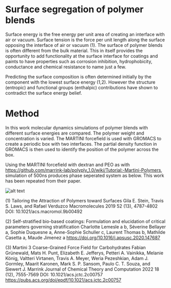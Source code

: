 # Surface segregation of polymer blends

Surface energy is the free energy per unit area of creating an interface with air or vacuum. Surface tension is the force per unit length along the surface opposing the interface of air or vacuum (1). The surface of polymer blends is often different from the bulk material. This in itself provides the opportunity to add functionality at the surface interface for coatings and paints to have properties such as corrosion inhibition, hydrophobicity, conductance and chemical resistance to name just a few.     

Predicting the surface composition is often determined initially by the component with the lowest surface energy (1,2). However the structure (entropic) and functional groups (enthalpic) contributions have shown to contradict the surface energy belief.

# Method

In this work molecular dynamics simulations of polymer blends with different surface energies are compared.  The polymer weight and concentration is varied.  The MARTINI forcefield is used with GROMACS to create a periodic box with two interfaces.  The partial density function in GROMACS is then used to identify the position of the polymer across the box. 

Using the MARTINI forcefield with dextran and PEO as with https://github.com/marrink-lab/polyply_1.0/wiki/Tutorial:-Martini-Polymers, simulation of 500ns produces phase seperated system as below. This work has been repeated from their paper.

![alt text]([https://github.com/mw00847/surface-segregation/blob/main/dextran_PEO.png])

(1) Tailoring the Attraction of Polymers toward Surfaces
Gila E. Stein, Travis S. Laws, and Rafael Verduzco
Macromolecules 2019 52 (13), 4787-4802
DOI: 10.1021/acs.macromol.9b00492

(2) Self-stratified bio-based coatings: Formulation and elucidation of critical parameters governing stratification
Charlotte Lemesle a b, Séverine Bellayer a, Sophie Duquesne a, Anne-Sophie Schuller c, Laurent Thomas b, Mathilde Casetta a, Maude Jimenez a
https://doi.org/10.1016/j.apsusc.2020.147687

(3) Martini 3 Coarse-Grained Force Field for Carbohydrates
Fabian Grünewald, Mats H. Punt, Elizabeth E. Jefferys, Petteri A. Vainikka, Melanie König, Valtteri Virtanen, Travis A. Meyer, Weria Pezeshkian, Adam J. Gormley, Maarit Karonen, Mark S. P. Sansom, Paulo C. T. Souza, and Siewert J. Marrink
Journal of Chemical Theory and Computation 2022 18 (12), 7555-7569
DOI: 10.1021/acs.jctc.2c00757
https://pubs.acs.org/doi/epdf/10.1021/acs.jctc.2c00757
